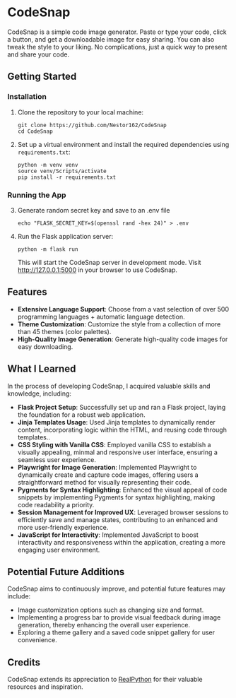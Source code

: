 # CodeSnap

CodeSnap is a simple code image generator. Paste or type your code, click a button, and get a downloadable image for easy sharing. You can also tweak the style to your liking. No complications, just a quick way to present and share your code.

## Getting Started

### Installation

1.  Clone the repository to your local machine:
    ```bash:
    git clone https://github.com/Nestor162/CodeSnap
    cd CodeSnap
    ```
2.  Set up a virtual environment and install the required dependencies using `requirements.txt`:
    ```bash:
    python -m venv venv
    source venv/Scripts/activate
    pip install -r requirements.txt
    ```

### Running the App

3. Generate random secret key and save to an .env file
   ```bash:
   echo "FLASK_SECRET_KEY=$(openssl rand -hex 24)" > .env
   ```
4. Run the Flask application server:

   ```bash:
   python -m flask run
   ```

   This will start the CodeSnap server in development mode. Visit http://127.0.0.1:5000 in your browser to use CodeSnap.

## Features

- **Extensive Language Support**: Choose from a vast selection of over 500 programming languages + automatic language detection.
- **Theme Customization**: Customize the style from a collection of more than 45 themes (color palettes).
- **High-Quality Image Generation**: Generate high-quality code images for easy downloading.

## What I Learned

In the process of developing CodeSnap, I acquired valuable skills and knowledge, including:

- **Flask Project Setup**: Successfully set up and ran a Flask project, laying the foundation for a robust web application.
- **Jinja Templates Usage**: Used Jinja templates to dynamically render content, incorporating logic within the HTML, and reusing code through templates..
- **CSS Styling with Vanilla CSS**: Employed vanilla CSS to establish a visually appealing, minmal and responsive user interface, ensuring a seamless user experience.
- **Playwright for Image Generation**: Implemented Playwright to dynamically create and capture code images, offering users a straightforward method for visually representing their code.
- **Pygments for Syntax Highlighting**: Enhanced the visual appeal of code snippets by implementing Pygments for syntax highlighting, making code readability a priority.
- **Session Management for Improved UX**: Leveraged browser sessions to efficiently save and manage states, contributing to an enhanced and more user-friendly experience.
- **JavaScript for Interactivity**: Implemented JavaScript to boost interactivity and responsiveness within the application, creating a more engaging user environment.

## Potential Future Additions

CodeSnap aims to continuously improve, and potential future features may include:

- Image customization options such as changing size and format.
- Implementing a progress bar to provide visual feedback during image generation, thereby enhancing the overall user experience.
- Exploring a theme gallery and a saved code snippet gallery for user convenience.

## Credits

CodeSnap extends its appreciation to [RealPython](https://realpython.com) for their valuable resources and inspiration.

